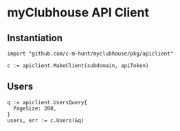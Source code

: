 # myClubhouse API Client

## Instantiation
```golang
import "github.com/c-m-hunt/myclubhouse/pkg/apiclient"

c := apiclient.MakeClient(subdomain, apiToken)
```

## Users
```golang
q := apiclient.UsersQuery{
  PageSize: 200,
}
users, err := c.Users(&q)
```